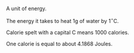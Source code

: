A unit of energy.

The energy it takes to heat 1g of water by 1$^{\circ}$C.

Calorie spelt with a capital C means 1000 calories.

One calorie is equal to about 4.1868 Joules.
